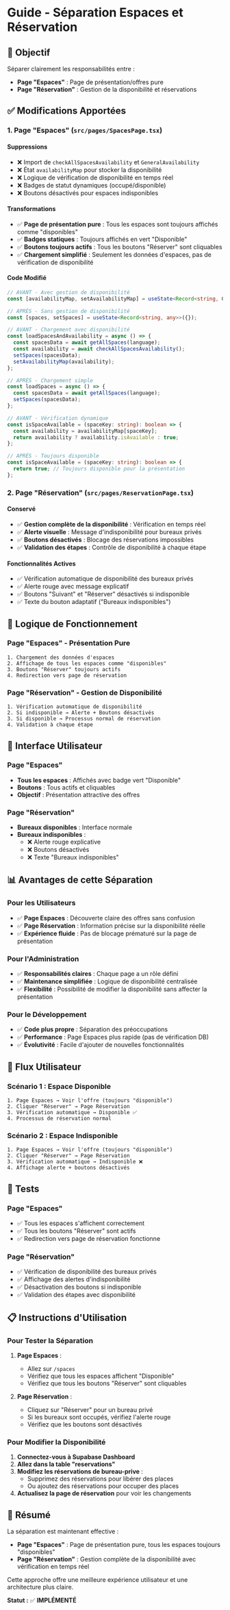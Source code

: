 # Guide - Séparation Espaces et Réservation

## 🎯 Objectif

Séparer clairement les responsabilités entre :
- **Page "Espaces"** : Page de présentation/offres pure
- **Page "Réservation"** : Gestion de la disponibilité et réservations

## ✅ Modifications Apportées

### 1. Page "Espaces" (`src/pages/SpacesPage.tsx`)

#### Suppressions
- ❌ Import de `checkAllSpacesAvailability` et `GeneralAvailability`
- ❌ État `availabilityMap` pour stocker la disponibilité
- ❌ Logique de vérification de disponibilité en temps réel
- ❌ Badges de statut dynamiques (occupé/disponible)
- ❌ Boutons désactivés pour espaces indisponibles

#### Transformations
- ✅ **Page de présentation pure** : Tous les espaces sont toujours affichés comme "disponibles"
- ✅ **Badges statiques** : Toujours affichés en vert "Disponible"
- ✅ **Boutons toujours actifs** : Tous les boutons "Réserver" sont cliquables
- ✅ **Chargement simplifié** : Seulement les données d'espaces, pas de vérification de disponibilité

#### Code Modifié

```typescript
// AVANT - Avec gestion de disponibilité
const [availabilityMap, setAvailabilityMap] = useState<Record<string, GeneralAvailability>>({});

// APRÈS - Sans gestion de disponibilité
const [spaces, setSpaces] = useState<Record<string, any>>({});

// AVANT - Chargement avec disponibilité
const loadSpacesAndAvailability = async () => {
  const spacesData = await getAllSpaces(language);
  const availability = await checkAllSpacesAvailability();
  setSpaces(spacesData);
  setAvailabilityMap(availability);
};

// APRÈS - Chargement simple
const loadSpaces = async () => {
  const spacesData = await getAllSpaces(language);
  setSpaces(spacesData);
};

// AVANT - Vérification dynamique
const isSpaceAvailable = (spaceKey: string): boolean => {
  const availability = availabilityMap[spaceKey];
  return availability ? availability.isAvailable : true;
};

// APRÈS - Toujours disponible
const isSpaceAvailable = (spaceKey: string): boolean => {
  return true; // Toujours disponible pour la présentation
};
```

### 2. Page "Réservation" (`src/pages/ReservationPage.tsx`)

#### Conservé
- ✅ **Gestion complète de la disponibilité** : Vérification en temps réel
- ✅ **Alerte visuelle** : Message d'indisponibilité pour bureaux privés
- ✅ **Boutons désactivés** : Blocage des réservations impossibles
- ✅ **Validation des étapes** : Contrôle de disponibilité à chaque étape

#### Fonctionnalités Actives
- ✅ Vérification automatique de disponibilité des bureaux privés
- ✅ Alerte rouge avec message explicatif
- ✅ Boutons "Suivant" et "Réserver" désactivés si indisponible
- ✅ Texte du bouton adaptatif ("Bureaux indisponibles")

## 🔧 Logique de Fonctionnement

### Page "Espaces" - Présentation Pure
```
1. Chargement des données d'espaces
2. Affichage de tous les espaces comme "disponibles"
3. Boutons "Réserver" toujours actifs
4. Redirection vers page de réservation
```

### Page "Réservation" - Gestion de Disponibilité
```
1. Vérification automatique de disponibilité
2. Si indisponible → Alerte + Boutons désactivés
3. Si disponible → Processus normal de réservation
4. Validation à chaque étape
```

## 🎨 Interface Utilisateur

### Page "Espaces"
- **Tous les espaces** : Affichés avec badge vert "Disponible"
- **Boutons** : Tous actifs et cliquables
- **Objectif** : Présentation attractive des offres

### Page "Réservation"
- **Bureaux disponibles** : Interface normale
- **Bureaux indisponibles** : 
  - ❌ Alerte rouge explicative
  - ❌ Boutons désactivés
  - ❌ Texte "Bureaux indisponibles"

## 📊 Avantages de cette Séparation

### Pour les Utilisateurs
- ✅ **Page Espaces** : Découverte claire des offres sans confusion
- ✅ **Page Réservation** : Information précise sur la disponibilité réelle
- ✅ **Expérience fluide** : Pas de blocage prématuré sur la page de présentation

### Pour l'Administration
- ✅ **Responsabilités claires** : Chaque page a un rôle défini
- ✅ **Maintenance simplifiée** : Logique de disponibilité centralisée
- ✅ **Flexibilité** : Possibilité de modifier la disponibilité sans affecter la présentation

### Pour le Développement
- ✅ **Code plus propre** : Séparation des préoccupations
- ✅ **Performance** : Page Espaces plus rapide (pas de vérification DB)
- ✅ **Évolutivité** : Facile d'ajouter de nouvelles fonctionnalités

## 🔄 Flux Utilisateur

### Scénario 1 : Espace Disponible
```
1. Page Espaces → Voir l'offre (toujours "disponible")
2. Cliquer "Réserver" → Page Réservation
3. Vérification automatique → Disponible ✅
4. Processus de réservation normal
```

### Scénario 2 : Espace Indisponible
```
1. Page Espaces → Voir l'offre (toujours "disponible")
2. Cliquer "Réserver" → Page Réservation
3. Vérification automatique → Indisponible ❌
4. Affichage alerte + boutons désactivés
```

## 🧪 Tests

### Page "Espaces"
- ✅ Tous les espaces s'affichent correctement
- ✅ Tous les boutons "Réserver" sont actifs
- ✅ Redirection vers page de réservation fonctionne

### Page "Réservation"
- ✅ Vérification de disponibilité des bureaux privés
- ✅ Affichage des alertes d'indisponibilité
- ✅ Désactivation des boutons si indisponible
- ✅ Validation des étapes avec disponibilité

## 📋 Instructions d'Utilisation

### Pour Tester la Séparation

1. **Page Espaces** :
   - Allez sur `/spaces`
   - Vérifiez que tous les espaces affichent "Disponible"
   - Vérifiez que tous les boutons "Réserver" sont cliquables

2. **Page Réservation** :
   - Cliquez sur "Réserver" pour un bureau privé
   - Si les bureaux sont occupés, vérifiez l'alerte rouge
   - Vérifiez que les boutons sont désactivés

### Pour Modifier la Disponibilité

1. **Connectez-vous à Supabase Dashboard**
2. **Allez dans la table "reservations"**
3. **Modifiez les réservations de bureau-prive** :
   - Supprimez des réservations pour libérer des places
   - Ou ajoutez des réservations pour occuper des places
4. **Actualisez la page de réservation** pour voir les changements

## 🎯 Résumé

La séparation est maintenant effective :

- **Page "Espaces"** : Page de présentation pure, tous les espaces toujours "disponibles"
- **Page "Réservation"** : Gestion complète de la disponibilité avec vérification en temps réel

Cette approche offre une meilleure expérience utilisateur et une architecture plus claire.

**Statut :** ✅ **IMPLÉMENTÉ**
